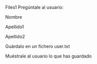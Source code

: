 Files1
Pregúntale al usuario:

Nombre

Apellido1

Apellido2

Guárdalo en un fichero user.txt

Muéstrale al usuario lo que has guardado